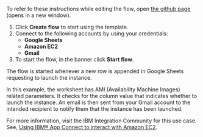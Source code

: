 To refer to these instructions while editing the flow, open [the github page](https://github.com/ot4i/app-connect-templates/tree/main/resources/markdown/Launch%20an%20Amazon%20EC2%20instance%20whenever%20a%20new%20row%20is%20appended%20in%20Google%20Sheets%20requesting%20to%20launch%20the%20instance_instructions.md) (opens in a new window).

1. Click **Create flow** to start using the template.
2. Connect to the following accounts by using your credentials:
   - **Google Sheets** 
   - **Amazon EC2**
   - **Gmail**
3. To start the flow, in the banner click **Start flow**.

The flow is started whenever a new row is appended in Google Sheets requesting to launch the instance.

In this example, the worksheet has AMI (Availability Machine Images) related parameters. It checks for the column value that indicates whether to launch the instance. An email is then sent from your Gmail account to the intended recipient to notify them that the instance has been launched.

For more information, visit the IBM Integration Community for this use case. See, [Using IBM® App Connect to interact with Amazon EC2](https://community.ibm.com/community/user/integration/blogs/shamini-arumugam1/2022/10/07/using-ibm-app-connect-to-interact-with-amazon-ec2).

